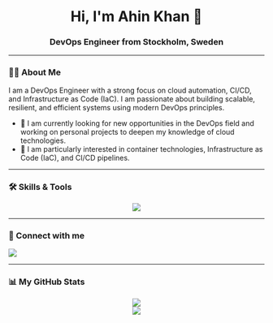 <div align="center">
  <h1>Hi, I'm Ahin Khan 👋</h1>
  <h3>DevOps Engineer from Stockholm, Sweden</h3>
</div>

---

### 👨‍💻 About Me

I am a DevOps Engineer with a strong focus on cloud automation, CI/CD, and Infrastructure as Code (IaC). I am passionate about building scalable, resilient, and efficient systems using modern DevOps principles.

- 🔭 I am currently looking for new opportunities in the DevOps field and working on personal projects to deepen my knowledge of cloud technologies.
- 🌱 I am particularly interested in container technologies, Infrastructure as Code (IaC), and CI/CD pipelines.

---

### 🛠️ Skills & Tools

<p align="center">
  <a href="https://skillicons.dev">
    <img src="https://skillicons.dev/icons?i=linux,azure,terraform,ansible,docker,kubernetes,githubactions,gitlab,git,python,cs,bash,powershell,prometheus,grafana,postgres,mysql&theme=dark" />
  </a>
</p>

---

### 🔗 Connect with me

<p align="left">
  <a href="https://www.linkedin.com/in/ahin-k/" target="_blank">
    <img src="https://img.shields.io/badge/LinkedIn-0077B5?style=for-the-badge&logo=linkedin&logoColor=white" />
  </a>
</p>

---

### 📊 My GitHub Stats

<p align="center">
    <img align="center" src="https://github-readme-stats.vercel.app/api?username=f-eighty7&show_icons=true&theme=tokyonight&rank_icon=github" />
  <br/>
    <img align="center" src="https://github-readme-stats.vercel.app/api/top-langs/?username=f-eighty7&layout=compact&theme=tokyonight" />
</p>
